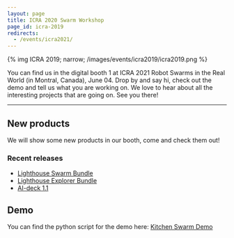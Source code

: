 ```yaml
---
layout: page
title: ICRA 2020 Swarm Workshop
page_id: icra-2019
redirects:
  - /events/icra2021/
---
```

{% img ICRA 2019; narrow; /images/events/icra2019/icra2019.png %}

You can find us in the digital booth 1 at ICRA 2021 Robot Swarms in the Real World
 (in Montral, Canada), June 04.
Drop by and say hi, check out the demo and tell us what you are working on.
We love to hear about all the interesting projects that are going on. See you there!

-----

## New products

We will show some new products in our booth, come and check them
out!

### Recent releases

* [Lighthouse Swarm Bundle](https://store.bitcraze.io/products/lighthouse-swarm-bundle)
* [Lighthouse Explorer Bundle](https://store.bitcraze.io/products/lighthouse-exporer-bundle)
* [AI-deck 1.1](https://store.bitcraze.io/products/ai-deck-1-1)

## Demo
You can find the python script for the demo here: [Kitchen Swarm Demo](https://gist.github.com/knmcguire/39274011c6dc400ad9534f8a3c078b70)